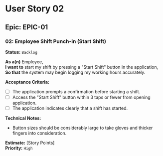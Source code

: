 # User Story 02

## Epic: EPIC-01

### 02: Employee Shift Punch-in (Start Shift)
**Status:** `Backlog` <!-- | `Ready` | `In Progress`  |  `Review`  | `Done` -->

**As a(n)** Employee,  
**I want to** start my shift by pressing a "Start Shift" button in the application,  
**So that** the system may begin logging my working hours accurately.

**Acceptance Criteria:**
- [ ] The application prompts a confirmation before starting a shift.
- [ ] Access the "Start Shift" button within 3 taps or fewer from opening application.
- [ ] The application indicates clearly that a shift has started.

**Technical Notes:**
- Button sizes should be considerably large to take gloves and thicker fingers into consideration.

**Estimate:** [Story Points]  
**Priority:** `High` <!-- | `Medium` | `Low` -->